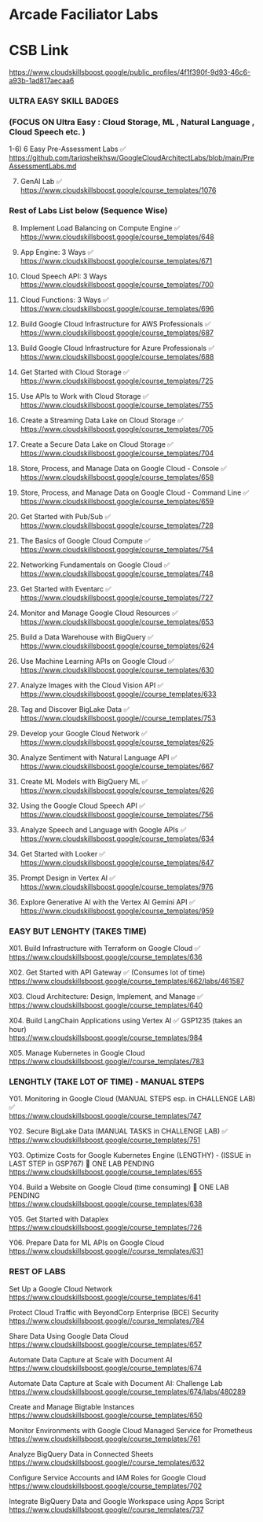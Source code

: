 # Arcade Faciliator Labs

# CSB Link   
 https://www.cloudskillsboost.google/public_profiles/4f1f390f-9d93-46c6-a93b-1ad817aecaa6 

### ULTRA EASY SKILL BADGES   

### (FOCUS ON  Ultra Easy : Cloud Storage, ML , Natural Language , Cloud Speech etc. ) 
 
1-6) 6 Easy Pre-Assessment Labs  ✅    
https://github.com/tariqsheikhsw/GoogleCloudArchitectLabs/blob/main/PreAssessmentLabs.md  
 
7) GenAI Lab  ✅  
https://www.cloudskillsboost.google/course_templates/1076

### Rest of Labs List below  (Sequence Wise)   

8. Implement Load Balancing on Compute Engine  ✅   
https://www.cloudskillsboost.google/course_templates/648 

9. App Engine: 3 Ways    ✅   
https://www.cloudskillsboost.google/course_templates/671    

10. Cloud Speech API: 3 Ways      
https://www.cloudskillsboost.google/course_templates/700  

11. Cloud Functions: 3 Ways  ✅   
https://www.cloudskillsboost.google/course_templates/696  

12. Build Google Cloud Infrastructure for AWS Professionals  ✅   
https://www.cloudskillsboost.google/course_templates/687

13. Build Google Cloud Infrastructure for Azure Professionals  ✅   
https://www.cloudskillsboost.google/course_templates/688

14. Get Started with Cloud Storage  ✅  
https://www.cloudskillsboost.google/course_templates/725  

15. Use APIs to Work with Cloud Storage ✅  
https://www.cloudskillsboost.google/course_templates/755  

16. Create a Streaming Data Lake on Cloud Storage  ✅   
https://www.cloudskillsboost.google/course_templates/705  

17. Create a Secure Data Lake on Cloud Storage   ✅   
https://www.cloudskillsboost.google/course_templates/704

18. Store, Process, and Manage Data on Google Cloud - Console  ✅  
https://www.cloudskillsboost.google/course_templates/658  

19. Store, Process, and Manage Data on Google Cloud - Command Line  ✅  
https://www.cloudskillsboost.google/course_templates/659  

20. Get Started with Pub/Sub   ✅   
https://www.cloudskillsboost.google/course_templates/728  

21. The Basics of Google Cloud Compute   ✅  
https://www.cloudskillsboost.google/course_templates/754  

22. Networking Fundamentals on Google Cloud  ✅  
https://www.cloudskillsboost.google/course_templates/748  

23. Get Started with Eventarc   ✅    
https://www.cloudskillsboost.google/course_templates/727  

24. Monitor and Manage Google Cloud Resources   ✅    
https://www.cloudskillsboost.google/course_templates/653

25. Build a Data Warehouse with BigQuery  ✅   
https://www.cloudskillsboost.google/course_templates/624

26. Use Machine Learning APIs on Google Cloud     ✅   
https://www.cloudskillsboost.google/course_templates/630

27. Analyze Images with the Cloud Vision API   ✅  
https://www.cloudskillsboost.google//course_templates/633

28. Tag and Discover BigLake Data   ✅    
https://www.cloudskillsboost.google//course_templates/753

29. Develop your Google Cloud Network   ✅     
https://www.cloudskillsboost.google/course_templates/625

30. Analyze Sentiment with Natural Language API   ✅    
https://www.cloudskillsboost.google/course_templates/667

31. Create ML Models with BigQuery ML   ✅    
https://www.cloudskillsboost.google/course_templates/626

32. Using the Google Cloud Speech API   ✅   
https://www.cloudskillsboost.google/course_templates/756

33. Analyze Speech and Language with Google APIs     ✅  
https://www.cloudskillsboost.google/course_templates/634

34. Get Started with Looker    ✅    
https://www.cloudskillsboost.google/course_templates/647

35. Prompt Design in Vertex AI   ✅    
https://www.cloudskillsboost.google/course_templates/976

36. Explore Generative AI with the Vertex AI Gemini API   ✅      
https://www.cloudskillsboost.google/course_templates/959


### EASY BUT LENGHTY (TAKES TIME) 

X01. Build Infrastructure with Terraform on Google Cloud   ✅      
https://www.cloudskillsboost.google/course_templates/636

X02. Get Started with API Gateway ✅   (Consumes lot of time)  
https://www.cloudskillsboost.google/course_templates/662/labs/461587

X03. Cloud Architecture: Design, Implement, and Manage      ✅     
https://www.cloudskillsboost.google/course_templates/640

X04. Build LangChain Applications using Vertex AI   ✅   GSP1235 (takes an hour)   
https://www.cloudskillsboost.google/course_templates/984

X05. Manage Kubernetes in Google Cloud      
https://www.cloudskillsboost.google//course_templates/783  


###  LENGHTLY (TAKE LOT OF TIME) - MANUAL STEPS 

Y01.  Monitoring in Google Cloud  (MANUAL STEPS esp. in CHALLENGE LAB)  ✅  
https://www.cloudskillsboost.google/course_templates/747

Y02. Secure BigLake Data   (MANUAL TASKS in CHALLENGE LAB)  ✅    
https://www.cloudskillsboost.google/course_templates/751

Y03. Optimize Costs for Google Kubernetes Engine  (LENGTHY) - (ISSUE in LAST STEP in GSP767)    🔘 ONE LAB PENDING  
https://www.cloudskillsboost.google/course_templates/655

Y04. Build a Website on Google Cloud (time consuming)  🔘 ONE LAB PENDING   
https://www.cloudskillsboost.google/course_templates/638  

Y05. Get Started with Dataplex     
https://www.cloudskillsboost.google/course_templates/726

Y06. Prepare Data for ML APIs on Google Cloud        
https://www.cloudskillsboost.google//course_templates/631



### REST OF LABS 

Set Up a Google Cloud Network    
https://www.cloudskillsboost.google/course_templates/641

Protect Cloud Traffic with BeyondCorp Enterprise (BCE) Security  
https://www.cloudskillsboost.google//course_templates/784

Share Data Using Google Data Cloud  
https://www.cloudskillsboost.google/course_templates/657

Automate Data Capture at Scale with Document AI  
https://www.cloudskillsboost.google/course_templates/674

Automate Data Capture at Scale with Document AI: Challenge Lab   
https://www.cloudskillsboost.google/course_templates/674/labs/480289

Create and Manage Bigtable Instances  
https://www.cloudskillsboost.google/course_templates/650

Monitor Environments with Google Cloud Managed Service for Prometheus  
https://www.cloudskillsboost.google/course_templates/761  

Analyze BigQuery Data in Connected Sheets  
https://www.cloudskillsboost.google//course_templates/632

Configure Service Accounts and IAM Roles for Google Cloud  
https://www.cloudskillsboost.google/course_templates/702  

Integrate BigQuery Data and Google Workspace using Apps Script    
https://www.cloudskillsboost.google//course_templates/737
